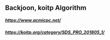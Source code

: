 ## Backjoon, koitp Algorithm
##### https://www.acmicpc.net/<br/>
##### https://koitp.org/category/SDS_PRO_201805_1/<br/>
